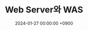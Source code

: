 ---
title: Web Server와 WAS
date: 2024-01-27 00:00:00 +0900
categories: [💻Computer Science, 이론 및 개념]
tags: [네트워크,
REST,
API,
REST API,
Web,
Network,
]     
---    